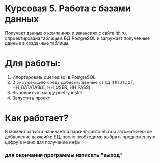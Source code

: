 # Курсовая 5. Работа с базами данных 
Получает данные о компаниях и вакансиях с сайта hh.ru, спроектирована таблицы в БД PostgreSQL и загружает полученные данные в созданные таблицы.

# Для работы:
1) Ипортировать queries.sql в PostgreSQL
2) В окружающию среду добавить данные от бд (HH_HOST, HH_DATATABLE, HH_USER, HH_PASS)
3) Выполнить команду poetry install
4) Запустить проект

# Как работает?
В момент запуска начинается парсинг сайта hh.ru и автоматическое добавление вакасий в БД,
после необходимо выбрать предложенную цифру в меню для получение инфы
<h3>для окончания программы написать "выход"</h3>
